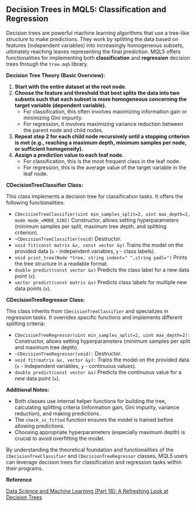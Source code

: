 ## Decision Trees in MQL5: Classification and Regression

Decision trees are powerful machine learning algorithms that use a tree-like structure to make predictions. They work by splitting the data based on features (independent variables) into increasingly homogeneous subsets, ultimately reaching leaves representing the final prediction. MQL5 offers functionalities for implementing both **classification** and **regression** decision trees through the `tree.mqh` library.

**Decision Tree Theory (Basic Overview):**

1. **Start with the entire dataset at the root node.**
2. **Choose the feature and threshold that best splits the data into two subsets such that each subset is more homogeneous concerning the target variable (dependent variable).**
    * For classification, this often involves maximizing information gain or minimizing Gini impurity.
    * For regression, it involves maximizing variance reduction between the parent node and child nodes.
3. **Repeat step 2 for each child node recursively until a stopping criterion is met (e.g., reaching a maximum depth, minimum samples per node, or sufficient homogeneity).**
4. **Assign a prediction value to each leaf node.**
    * For classification, this is the most frequent class in the leaf node.
    * For regression, this is the average value of the target variable in the leaf node.

**CDecisionTreeClassifier Class:**

This class implements a decision tree for classification tasks. It offers the following functionalities:

* `CDecisionTreeClassifier(uint min_samples_split=2, uint max_depth=2, mode mode_=MODE_GINI)` Constructor, allows setting hyperparameters (minimum samples per split, maximum tree depth, and splitting criterion).
* `~CDecisionTreeClassifier(void)` Destructor.
* `void fit(const matrix &x, const vector &y)` Trains the model on the provided data (`x` - independent variables, `y` - class labels).
* `void print_tree(Node *tree, string indent=" ",string padl=")` Prints the tree structure in a readable format.
* `double predict(const vector &x)` Predicts the class label for a new data point (`x`).
* `vector predict(const matrix &x)` Predicts class labels for multiple new data points (`x`).

**CDecisionTreeRegressor Class:**

This class inherits from `CDecisionTreeClassifier` and specializes in regression tasks. It overrides specific functions and implements different splitting criteria:

* `CDecisionTreeRegressor(uint min_samples_split=2, uint max_depth=2):` Constructor, allows setting hyperparameters (minimum samples per split and maximum tree depth).
* `~CDecisionTreeRegressor(void):` Destructor.
* `void fit(matrix &x, vector &y):` Trains the model on the provided data (`x` - independent variables, `y` - continuous values).
* `double predict(const vector &x)` Predicts the continuous value for a new data point (`x`).

**Additional Notes:**

* Both classes use internal helper functions for building the tree, calculating splitting criteria (information gain, Gini impurity, variance reduction), and making predictions.
* The `check_is_fitted` function ensures the model is trained before allowing predictions.
* Choosing appropriate hyperparameters (especially maximum depth) is crucial to avoid overfitting the model.

By understanding the theoretical foundation and functionalities of the `CDecisionTreeClassifier` and `CDecisionTreeRegressor` classes, MQL5 users can leverage decision trees for classification and regression tasks within their programs.

**Reference**

[Data Science and Machine Learning (Part 16): A Refreshing Look at Decision Trees](https://www.mql5.com/en/articles/13862)